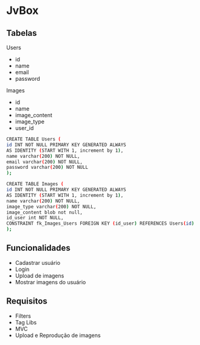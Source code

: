# JvBox

## Tabelas

 Users

- id
- name
- email
- password

Images

- id
- name
- image_content
- image_type
- user_id

```bash
CREATE TABLE Users (
id INT NOT NULL PRIMARY KEY GENERATED ALWAYS
AS IDENTITY (START WITH 1, increment by 1),
name varchar(200) NOT NULL,
email varchar(200) NOT NULL,
password varchar(200) NOT NULL
);

CREATE TABLE Images (
id INT NOT NULL PRIMARY KEY GENERATED ALWAYS
AS IDENTITY (START WITH 1, increment by 1),
name varchar(200) NOT NULL,
image_type varchar(200) NOT NULL,
image_content blob not null,
id_user int NOT NULL,
CONSTRAINT fk_Images_Users FOREIGN KEY (id_user) REFERENCES Users(id)
);
```

## Funcionalidades

- Cadastrar usuário
- Login
- Upload de imagens
- Mostrar imagens do usuário

## Requisitos

- Filters
- Tag Libs
- MVC
- Upload e Reprodução de imagens